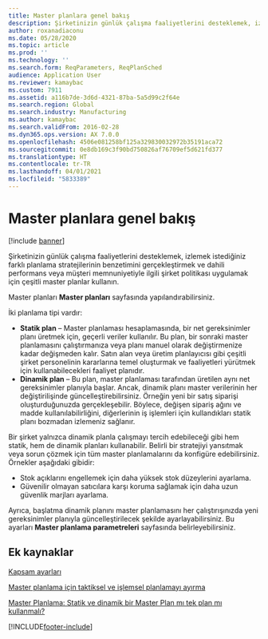 ```yaml
---
title: Master planlara genel bakış
description: Şirketinizin günlük çalışma faaliyetlerini desteklemek, izlemek istediğiniz farklı planlama stratejilerinin benzetimini gerçekleştirmek ve dahili performans veya müşteri memnuniyetiyle ilgili şirket politikası uygulamak için çeşitli master planlar kullanın.
author: roxanadiaconu
ms.date: 05/28/2020
ms.topic: article
ms.prod: ''
ms.technology: ''
ms.search.form: ReqParameters, ReqPlanSched
audience: Application User
ms.reviewer: kamaybac
ms.custom: 7911
ms.assetid: a116b7de-3d6d-4321-87ba-5a5d99c2f64e
ms.search.region: Global
ms.search.industry: Manufacturing
ms.author: kamaybac
ms.search.validFrom: 2016-02-28
ms.dyn365.ops.version: AX 7.0.0
ms.openlocfilehash: 4506e081258bf125a329830032972b35191aca72
ms.sourcegitcommit: 0e8db169c3f90bd750826af76709ef5d621fd377
ms.translationtype: HT
ms.contentlocale: tr-TR
ms.lasthandoff: 04/01/2021
ms.locfileid: "5833389"
---
```

# <a name="master-plans-overview"></a>Master planlara genel bakış

[!include [banner](../includes/banner.md)]

Şirketinizin günlük çalışma faaliyetlerini desteklemek, izlemek istediğiniz farklı planlama stratejilerinin benzetimini gerçekleştirmek ve dahili performans veya müşteri memnuniyetiyle ilgili şirket politikası uygulamak için çeşitli master planlar kullanın. 

Master planları **Master planları** sayfasında yapılandırabilirsiniz.

İki planlama tipi vardır:
-   **Statik plan** – Master planlaması hesaplamasında, bir net gereksinimler planı üretmek için, geçerli veriler kullanılır. Bu plan, bir sonraki master planlamasını çalıştırmanıza veya planı manuel olarak değiştirmenize kadar değişmeden kalır. Satın alan veya üretim planlayıcısı gibi çeşitli şirket personelinin kararlarına temel oluşturmak ve faaliyetleri yürütmek için kullanabilecekleri faaliyet planıdır.
-   **Dinamik plan** – Bu plan, master planlaması tarafından üretilen aynı net gereksinimler planıyla başlar. Ancak, dinamik planı master verilerinin her değiştirilişinde güncelleştirebilirsiniz. Örneğin yeni bir satış siparişi oluşturduğunuzda gerçekleşebilir. Böylece, değişen sipariş ağını ve madde kullanılabilirliğini, diğerlerinin iş işlemleri için kullandıkları statik planı bozmadan izlemeniz sağlanır.

Bir şirket yalnızca dinamik planla çalışmayı tercih edebileceği gibi hem statik, hem de dinamik planları kullanabilir. Belirli bir stratejiyi yansıtmak veya sorun çözmek için tüm master planlamalarını da konfigüre edebilirsiniz. Örnekler aşağıdaki gibidir:
-   Stok açıklarını engellemek için daha yüksek stok düzeylerini ayarlama.
-   Güvenilir olmayan satıcılara karşı koruma sağlamak için daha uzun güvenlik marjları ayarlama.

Ayrıca, başlatma dinamik planını master planlamasını her çalıştırışınızda yeni gereksinimler planıyla güncelleştirilecek şekilde ayarlayabilirsiniz. Bu ayarları **Master planlama parametreleri** sayfasında belirleyebilirsiniz.



<a name="additional-resources"></a>Ek kaynaklar
--------

[Kapsam ayarları](coverage-settings.md)

[Master planlama için taktiksel ve işlemsel planlamayı ayırma](https://blogs.msdn.com/b/axmfg/archive/2012/10/12/separating-tactical-and-operative-planning-for-master-scheduling.aspx)

[Master Planlama: Statik ve dinamik bir Master Plan mı tek plan mı kullanmalı?](https://community.dynamics.com/ax/b/msdynaxlessonslearned/archive/2014/01/16/master-planning-use-a-static-and-dynamic-master-plan-or-use-one-plan)





[!INCLUDE[footer-include](../../includes/footer-banner.md)]